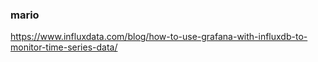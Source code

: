 ### mario
https://www.influxdata.com/blog/how-to-use-grafana-with-influxdb-to-monitor-time-series-data/  
